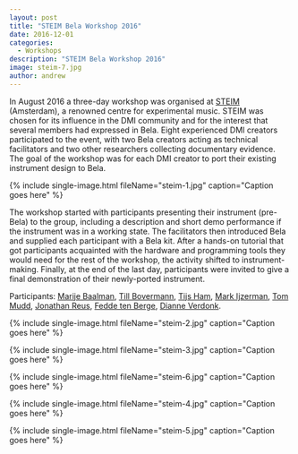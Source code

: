 ```yaml
---
layout: post
title: "STEIM Bela Workshop 2016"
date: 2016-12-01
categories:
  - Workshops
description: "STEIM Bela Workshop 2016"
image: steim-7.jpg
author: andrew
---
```


In August 2016 a three-day workshop was organised at [STEIM](http://steim.org/) (Amsterdam), a renowned centre for experimental music. STEIM was chosen for its influence in the DMI community and for the interest that several members had expressed in Bela. Eight experienced DMI creators participated to the event, with two Bela creators acting as technical facilitators and two other researchers collecting documentary evidence. The goal of the workshop was for each DMI creator to port their existing instrument design to Bela.

{% include single-image.html fileName="steim-1.jpg" caption="Caption goes here" %}

The workshop started with participants presenting their instrument (pre-Bela) to the group, including a description and short demo performance if the instrument was in a working state. The facilitators then introduced Bela and supplied each participant with a Bela kit. After a hands-on tutorial that got participants acquainted with the hardware and programming tools they would need for the rest of the workshop, the activity shifted to instrument-making. Finally, at the end of the last day, participants were invited to give a final demonstration of their newly-ported instrument. 


Participants: [Marije Baalman](https://www.marijebaalman.eu/), [Till Bovermann](http://tai-studio.org/), [Tijs Ham](http://tapage-sound.com/), [Mark Ijzerman](http://markijzerman.com/), [Tom Mudd](http://www.tommudd.co.uk/), [Jonathan Reus](http://jonathanreus.com/), [Fedde ten Berge](http://www.feddetenberge.nl/), [Dianne Verdonk](https://dianneverdonk.wordpress.com/).

{% include single-image.html fileName="steim-2.jpg" caption="Caption goes here" %}

{% include single-image.html fileName="steim-3.jpg" caption="Caption goes here" %}

{% include single-image.html fileName="steim-6.jpg" caption="Caption goes here" %}

{% include single-image.html fileName="steim-4.jpg" caption="Caption goes here" %}

{% include single-image.html fileName="steim-5.jpg" caption="Caption goes here" %}
